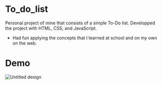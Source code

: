 # To_do_list
Personal project of mine that consists of a simple To-Do list.
Developped the project with HTML, CSS, and JavaScript.

- Had fun applying the concepts that I learned at school and on my own on the web. 

# Demo





![Untitled design](https://github.com/samir3112/To_do_list/assets/131091810/11a5c2a4-0bc2-471d-a8ff-23a6353b5fa5)
